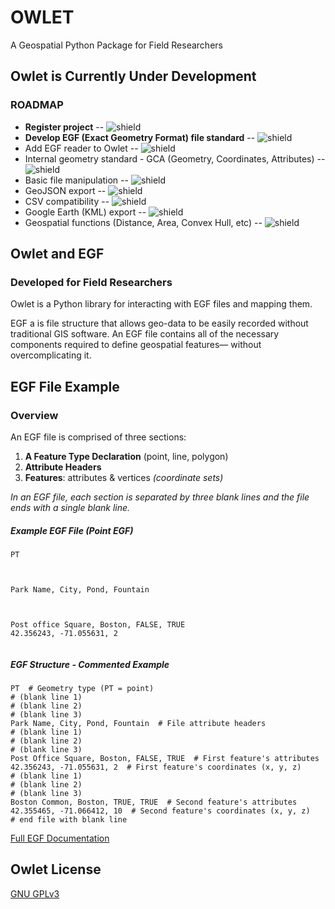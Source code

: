 # OWLET

A Geospatial Python Package for Field Researchers

## Owlet is Currently Under Development

### ROADMAP

- **Register project** -- ![shield](https://img.shields.io/badge/Owlet-V0.0.1-blue?style=flat)
- **Develop EGF (Exact Geometry Format) file standard** -- ![shield](https://img.shields.io/badge/Developed-brightgreen)
- Add EGF reader to Owlet -- ![shield](https://img.shields.io/badge/-In%20Development-orange)
- Internal geometry standard - GCA (Geometry, Coordinates, Attributes) -- ![shield](https://img.shields.io/badge/-In%20Development-orange)
- Basic file manipulation -- ![shield](https://img.shields.io/badge/-Upcoming-lightgrey)
- GeoJSON export -- ![shield](https://img.shields.io/badge/-Upcoming-lightgrey)
- CSV compatibility -- ![shield](https://img.shields.io/badge/-Upcoming-lightgrey)
- Google Earth (KML) export -- ![shield](https://img.shields.io/badge/-Upcoming-lightgrey)
- Geospatial functions (Distance, Area, Convex Hull, etc) -- ![shield](https://img.shields.io/badge/-Upcoming-lightgrey)


## Owlet and EGF

### Developed for Field Researchers
Owlet is a Python library for interacting with EGF files and mapping them.

EGF a is file structure that allows geo-data to be easily recorded without traditional GIS software. An EGF file contains all of the necessary components required to define geospatial features— without overcomplicating it.

## EGF File Example

### Overview
An EGF file is comprised of three sections:

1. **A Feature Type Declaration** (point, line, polygon)
2. **Attribute Headers**
3. **Features**: attributes & vertices *(coordinate sets)*

*In an EGF file, each section is separated by three blank lines and the file ends with a single blank line.*


##### Example EGF File *(Point EGF)*
```
PT



Park Name, City, Pond, Fountain



Post office Square, Boston, FALSE, TRUE
42.356243, -71.055631, 2


```

##### EGF Structure - Commented Example
```
PT  # Geometry type (PT = point)
# (blank line 1)
# (blank line 2)
# (blank line 3)
Park Name, City, Pond, Fountain  # File attribute headers
# (blank line 1)
# (blank line 2)
# (blank line 3)
Post Office Square, Boston, FALSE, TRUE  # First feature's attributes
42.356243, -71.055631, 2  # First feature's coordinates (x, y, z)
# (blank line 1)
# (blank line 2)
# (blank line 3)
Boston Common, Boston, TRUE, TRUE  # Second feature's attributes
42.355465, -71.066412, 10  # Second feature's coordinates (x, y, z)
# end file with blank line
```


[Full EGF Documentation](https://github.com/HFM3/owlet/blob/master/docs/egf.md)


## Owlet License
[GNU GPLv3](https://choosealicense.com/licenses/gpl-3.0/)
